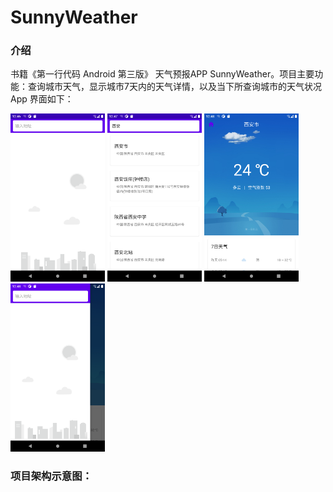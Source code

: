 # SunnyWeather
### 介绍  
书籍《第一行代码 Android 第三版》 天气预报APP SunnyWeather。项目主要功能：查询城市天气，显示城市7天内的天气详情，以及当下所查询城市的天气状况  
App 界面如下：

<img src="https://github.com/wanghaha23333/SunnyWeather/blob/main/AppImage/searchPlace.jpg" width=30%> <img src="https://github.com/wanghaha23333/SunnyWeather/blob/main/AppImage/showSearchPlace.jpg" width=30%> <img src="https://github.com/wanghaha23333/SunnyWeather/blob/main/AppImage/weather.jpg" width=30%> <img src="https://github.com/wanghaha23333/SunnyWeather/blob/main/AppImage/searchPlaceWeather.jpg" width=30%>

### 项目架构示意图：
